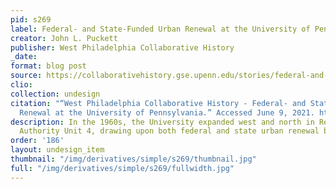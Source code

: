 ```yaml
---
pid: s269
label: Federal- and State-Funded Urban Renewal at the University of Pennsylvania
creator: John L. Puckett
publisher: West Philadelphia Collaborative History
_date:
format: blog post
source: https://collaborativehistory.gse.upenn.edu/stories/federal-and-state-funded-urban-renewal-university-pennsylvania
clio:
collection: undesign
citation: "“West Philadelphia Collaborative History - Federal- and State-Funded Urban
  Renewal at the University of Pennsylvania.” Accessed June 9, 2021. https://collaborativehistory.gse.upenn.edu/stories/federal-and-state-funded-urban-renewal-university-pennsylvania."
description: In the 1960s, the University expanded west and north in Redevelopment
  Authority Unit 4, drawing upon both federal and state urban renewal building funds...
order: '186'
layout: undesign_item
thumbnail: "/img/derivatives/simple/s269/thumbnail.jpg"
full: "/img/derivatives/simple/s269/fullwidth.jpg"
---
```

